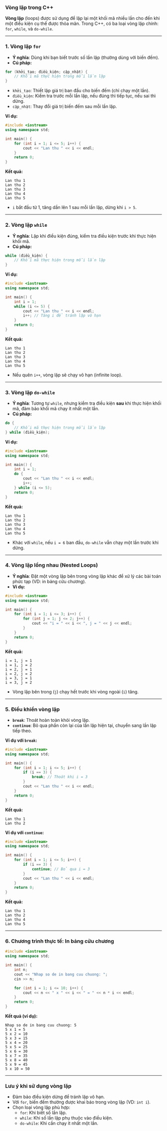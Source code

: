 ### Vòng lặp trong C++

**Vòng lặp** (loops) được sử dụng để lặp lại một khối mã nhiều lần cho đến khi một điều kiện cụ thể được thỏa mãn. Trong C++, có ba loại vòng lặp chính: `for`, `while`, và `do-while`.

---

### 1. Vòng lặp `for`

-   **Ý nghĩa**: Dùng khi bạn biết trước số lần lặp (thường dùng với biến đếm).
-   **Cú pháp:**

```cpp
for (khởi_tạo; điều_kiện; cập_nhật) {
    // Khối mã thực hiện trong mỗi lần lặp
}
```

-   `khởi_tạo`: Thiết lập giá trị ban đầu cho biến đếm (chỉ chạy một lần).
-   `điều_kiện`: Kiểm tra trước mỗi lần lặp, nếu đúng thì tiếp tục, nếu sai thì dừng.
-   `cập_nhật`: Thay đổi giá trị biến đếm sau mỗi lần lặp.

**Ví dụ:**

```cpp
#include <iostream>
using namespace std;

int main() {
    for (int i = 1; i <= 5; i++) {
        cout << "Lan thu " << i << endl;
    }
    return 0;
}
```

**Kết quả:**

```
Lan thu 1
Lan thu 2
Lan thu 3
Lan thu 4
Lan thu 5
```

-   `i` bắt đầu từ 1, tăng dần lên 1 sau mỗi lần lặp, dừng khi `i > 5`.

---

### 2. Vòng lặp `while`

-   **Ý nghĩa**: Lặp khi điều kiện đúng, kiểm tra điều kiện trước khi thực hiện khối mã.
-   **Cú pháp:**

```cpp
while (điều_kiện) {
    // Khối mã thực hiện trong mỗi lần lặp
}
```

**Ví dụ:**

```cpp
#include <iostream>
using namespace std;

int main() {
    int i = 1;
    while (i <= 5) {
        cout << "Lan thu " << i << endl;
        i++; // Tăng i để tránh lặp vô hạn
    }
    return 0;
}
```

**Kết quả:**

```
Lan thu 1
Lan thu 2
Lan thu 3
Lan thu 4
Lan thu 5
```

-   Nếu quên `i++`, vòng lặp sẽ chạy vô hạn (infinite loop).

---

### 3. Vòng lặp `do-while`

-   **Ý nghĩa**: Tương tự `while`, nhưng kiểm tra điều kiện **sau** khi thực hiện khối mã, đảm bảo khối mã chạy ít nhất một lần.
-   **Cú pháp:**

```cpp
do {
    // Khối mã thực hiện trong mỗi lần lặp
} while (điều_kiện);
```

**Ví dụ:**

```cpp
#include <iostream>
using namespace std;

int main() {
    int i = 1;
    do {
        cout << "Lan thu " << i << endl;
        i++;
    } while (i <= 5);
    return 0;
}
```

**Kết quả:**

```
Lan thu 1
Lan thu 2
Lan thu 3
Lan thu 4
Lan thu 5
```

-   Khác với `while`, nếu `i = 6` ban đầu, `do-while` vẫn chạy một lần trước khi dừng.

---

### 4. Vòng lặp lồng nhau (Nested Loops)

-   **Ý nghĩa**: Đặt một vòng lặp bên trong vòng lặp khác để xử lý các bài toán phức tạp (VD: in bảng cửu chương).
-   **Ví dụ:**

```cpp
#include <iostream>
using namespace std;

int main() {
    for (int i = 1; i <= 3; i++) {
        for (int j = 1; j <= 2; j++) {
            cout << "i = " << i << ", j = " << j << endl;
        }
    }
    return 0;
}
```

**Kết quả:**

```
i = 1, j = 1
i = 1, j = 2
i = 2, j = 1
i = 2, j = 2
i = 3, j = 1
i = 3, j = 2
```

-   Vòng lặp bên trong (`j`) chạy hết trước khi vòng ngoài (`i`) tăng.

---

### 5. Điều khiển vòng lặp

-   **`break`**: Thoát hoàn toàn khỏi vòng lặp.
-   **`continue`**: Bỏ qua phần còn lại của lần lặp hiện tại, chuyển sang lần lặp tiếp theo.

**Ví dụ với `break`:**

```cpp
#include <iostream>
using namespace std;

int main() {
    for (int i = 1; i <= 5; i++) {
        if (i == 3) {
            break; // Thoát khi i = 3
        }
        cout << "Lan thu " << i << endl;
    }
    return 0;
}
```

**Kết quả:**

```
Lan thu 1
Lan thu 2
```

**Ví dụ với `continue`:**

```cpp
#include <iostream>
using namespace std;

int main() {
    for (int i = 1; i <= 5; i++) {
        if (i == 3) {
            continue; // Bỏ qua i = 3
        }
        cout << "Lan thu " << i << endl;
    }
    return 0;
}
```

**Kết quả:**

```
Lan thu 1
Lan thu 2
Lan thu 4
Lan thu 5
```

---

### 6. Chương trình thực tế: In bảng cửu chương

```cpp
#include <iostream>
using namespace std;

int main() {
    int n;
    cout << "Nhap so de in bang cuu chuong: ";
    cin >> n;

    for (int i = 1; i <= 10; i++) {
        cout << n << " x " << i << " = " << n * i << endl;
    }
    return 0;
}
```

**Kết quả (ví dụ):**

```
Nhap so de in bang cuu chuong: 5
5 x 1 = 5
5 x 2 = 10
5 x 3 = 15
5 x 4 = 20
5 x 5 = 25
5 x 6 = 30
5 x 7 = 35
5 x 8 = 40
5 x 9 = 45
5 x 10 = 50
```

---

### Lưu ý khi sử dụng vòng lặp

-   Đảm bảo điều kiện dừng để tránh lặp vô hạn.
-   Với `for`, biến đếm thường được khai báo trong vòng lặp (VD: `int i`).
-   Chọn loại vòng lặp phù hợp:
    -   `for`: Khi biết số lần lặp.
    -   `while`: Khi số lần lặp phụ thuộc vào điều kiện.
    -   `do-while`: Khi cần chạy ít nhất một lần.
